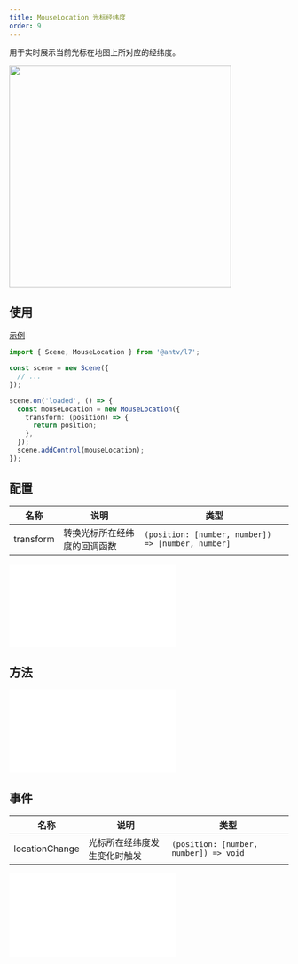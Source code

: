 ```yaml
---
title: MouseLocation 光标经纬度
order: 9
---
```


用于实时展示当前光标在地图上所对应的经纬度。

<img src="https://gw.alipayobjects.com/mdn/rms_816329/afts/img/A*i4F5QZ4K650AAAAAAAAAAAAAARQnAQ" width="400"/>

## 使用

[示例](/zh/examples/component/control#mouselocation)

```ts
import { Scene, MouseLocation } from '@antv/l7';

const scene = new Scene({
  // ...
});

scene.on('loaded', () => {
  const mouseLocation = new MouseLocation({
    transform: (position) => {
      return position;
    },
  });
  scene.addControl(mouseLocation);
});
```

## 配置

| 名称      | 说明                         | 类型                                               |
| --------- | ---------------------------- | -------------------------------------------------- |
| transform | 转换光标所在经纬度的回调函数 | `(position: [number, number]) => [number, number]` |

<embed src="@/docs/common/control/api.md"></embed>

## 方法

<embed src="@/docs/common/control/method.md"></embed>

## 事件

| 名称           | 说明                         | 类型                                   |
| -------------- | ---------------------------- | -------------------------------------- |
| locationChange | 光标所在经纬度发生变化时触发 | `(position: [number, number]) => void` |

<embed src="@/docs/common/control/event.md"></embed>
